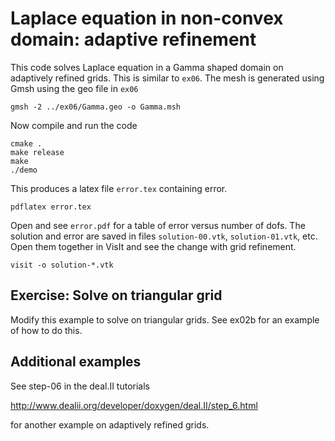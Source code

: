 # Laplace equation in non-convex domain: adaptive refinement

This code solves Laplace equation in a Gamma shaped domain on adaptively refined grids. This is similar to `ex06`. The mesh is generated using Gmsh using the geo file in `ex06`

```shell
gmsh -2 ../ex06/Gamma.geo -o Gamma.msh
```

Now compile and run the code

```shell
cmake .
make release
make
./demo
```

This produces a latex file `error.tex` containing error.

```shell
pdflatex error.tex
```

Open and see `error.pdf` for a table of error versus number of dofs. The solution and error are saved in files `solution-00.vtk`, `solution-01.vtk`, etc. Open them together in VisIt and see the change with grid refinement.

```shell
visit -o solution-*.vtk
```

## Exercise: Solve on triangular grid

Modify this example to solve on triangular grids. See ex02b for an example of how to do this.

## Additional examples

See step-06 in the deal.II tutorials

http://www.dealii.org/developer/doxygen/deal.II/step_6.html

for another example on adaptively refined grids.

